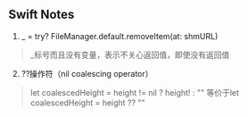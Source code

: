 ## Swift Notes

1. _ = try? FileManager.default.removeItem(at: shmURL)
> _标号而且没有变量，表示不关心返回值，即使没有返回值

2. ??操作符（nil coalescing operator）
> let coalescedHeight = height != nil ? height! : "" 等价于let coalescedHeight = height ?? ""
